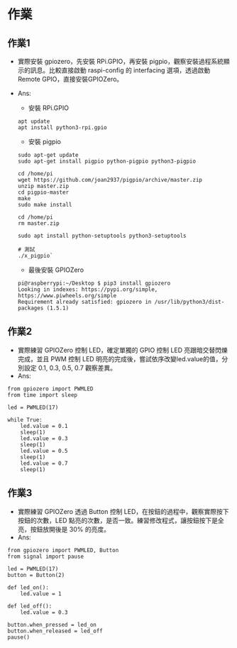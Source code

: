 # 作業

## 作業1

* 實際安裝 gpiozero，先安裝 RPi.GPIO，再安裝 pigpio，觀察安裝過程系統顯示的訊息。比較直接啟動 raspi-config 的 interfacing 選項，透過啟動 Remote GPIO，直接安裝GPIOZero。
* Ans: 
	* 安裝 RPi.GPIO

	```
	apt update
	apt install python3-rpi.gpio
	```

	* 安裝 pigpio

	```
	sudo apt-get update
	sudo apt-get install pigpio python-pigpio python3-pigpio

	cd /home/pi
	wget https://github.com/joan2937/pigpio/archive/master.zip
	unzip master.zip
	cd pigpio-master
	make
	sudo make install

	cd /home/pi
	rm master.zip

	sudo apt install python-setuptools python3-setuptools

	# 測試
	./x_pigpio`
	```

	* 最後安裝 GPIOZero

	```
	pi@raspberrypi:~/Desktop $ pip3 install gpiozero
	Looking in indexes: https://pypi.org/simple, https://www.piwheels.org/simple
	Requirement already satisfied: gpiozero in /usr/lib/python3/dist-packages (1.5.1)

	```



## 作業2

* 實際練習 GPIOZero 控制 LED，確定單獨的 GPIO 控制 LED 亮跟暗交替閃爍完成，並且 PWM 控制 LED 明亮的完成後，嘗試依序改變led.value的值，分別設定 0.1, 0.3, 0.5, 0.7 觀察差異。
* Ans: 

```
from gpiozero import PWMLED
from time import sleep

led = PWMLED(17)

while True:
	led.value = 0.1
	sleep(1)
	led.value = 0.3
	sleep(1)
	led.value = 0.5
	sleep(1)
	led.value = 0.7
	sleep(1)
```


## 作業3

* 實際練習 GPIOZero 透過 Button 控制 LED，在按鈕的過程中，觀察實際按下按鈕的次數，LED 點亮的次數，是否一致。練習修改程式，讓按鈕按下是全亮，按鈕放開後是 30% 的亮度。
* Ans: 

```
from gpiozero import PWMLED, Button
from signal import pause

led = PWMLED(17)
button = Button(2)

def led_on():
	led.value = 1

def led_off():
	led.value = 0.3

button.when_pressed = led_on
button.when_released = led_off
pause()
```